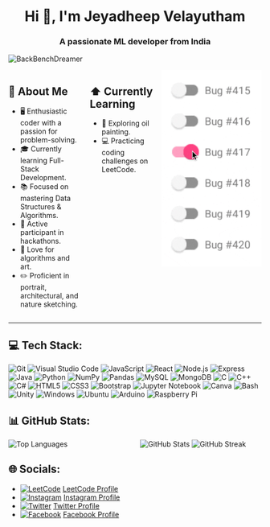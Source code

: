 <h1 align="center">Hi 👋, I'm Jeyadheep Velayutham</h1>
<h3 align="center">A passionate ML developer from India</h3>

<p align="left"> <img src="https://komarev.com/ghpvc/?username=BackBenchDreamer&color=blueviolet&style=for-the-badge&base=280" alt="BackBenchDreamer" /> </p>

<img  align="right" src="LIFE.gif" width="200">
<div style="display: flex; justify-content: space-between;">
  <div style="flex: 1; margin-right: 10px;">
    <h2 >📖 About Me</h2>
    <ul>
      <li>🖥 Enthusiastic coder with a passion for problem-solving.</li>
      <li>🎓 Currently learning Full-Stack Development.</li>
      <li>📚 Focused on mastering Data Structures & Algorithms.</li>
      <li>🚀 Active participant in hackathons.</li>
      <li>🎨 Love for algorithms and art.</li>
      <li>✏️ Proficient in portrait, architectural, and nature sketching.</li>
    </ul>
  </div>

  <div style="flex: 1; margin-left: 10px;">
    <h2>⬆ Currently Learning</h2>
    <ul>
      <li>🔨 Exploring oil painting.</li>
      <li>💻 Practicing coding challenges on LeetCode.</li>
    </ul>
  </div>

</div>

---

## 💻 Tech Stack:
![Git](https://img.shields.io/badge/Git-%23F05032.svg?style=for-the-badge&logo=git&logoColor=white) 
![Visual Studio Code](https://img.shields.io/badge/Visual%20Studio%20Code-%23007ACC.svg?style=for-the-badge&logo=visual-studio-code&logoColor=white) 
![JavaScript](https://img.shields.io/badge/javascript-%23323330.svg?style=for-the-badge&logo=javascript&logoColor=%23F7DF1E) 
![React](https://img.shields.io/badge/react-%2361DAFB.svg?style=for-the-badge&logo=react&logoColor=white) 
![Node.js](https://img.shields.io/badge/node.js-%2300B48B.svg?style=for-the-badge&logo=node.js&logoColor=white) 
![Express](https://img.shields.io/badge/express-%23404d59.svg?style=for-the-badge&logo=express&logoColor=white) 
![Java](https://img.shields.io/badge/java-%23ED8B00.svg?style=for-the-badge&logo=openjdk&logoColor=white) 
![Python](https://img.shields.io/badge/python-3670A0?style=for-the-badge&logo=python&logoColor=ffdd54) 
![NumPy](https://img.shields.io/badge/numpy-%23013243.svg?style=for-the-badge&logo=numpy&logoColor=white) 
![Pandas](https://img.shields.io/badge/pandas-%23150458.svg?style=for-the-badge&logo=pandas&logoColor=white) 
![MySQL](https://img.shields.io/badge/mysql-%2300000f.svg?style=for-the-badge&logo=mysql&logoColor=white) 
![MongoDB](https://img.shields.io/badge/mongodb-%2347A248.svg?style=for-the-badge&logo=mongodb&logoColor=white) 
![C](https://img.shields.io/badge/c-%2300599C.svg?style=for-the-badge&logo=c&logoColor=white) 
![C++](https://img.shields.io/badge/c++-%2300599C.svg?style=for-the-badge&logo=c%2B%2B&logoColor=white) 
![C#](https://img.shields.io/badge/c%23-%23239120.svg?style=for-the-badge&logo=csharp&logoColor=white) 
![HTML5](https://img.shields.io/badge/html5-%23E34F26.svg?style=for-the-badge&logo=html5&logoColor=white) 
![CSS3](https://img.shields.io/badge/css3-%231572B6.svg?style=for-the-badge&logo=css3&logoColor=white) 
![Bootstrap](https://img.shields.io/badge/bootstrap-%237952B3.svg?style=for-the-badge&logo=bootstrap&logoColor=white) 
![Jupyter Notebook](https://img.shields.io/badge/jupyter-%23DA5B0D.svg?style=for-the-badge&logo=jupyter&logoColor=white) 
![Canva](https://img.shields.io/badge/canva-%2300C4CC.svg?style=for-the-badge&logo=canva&logoColor=white) 
![Bash](https://img.shields.io/badge/bash-%234EAA25.svg?style=for-the-badge&logo=gnu-bash&logoColor=white) 
![Unity](https://img.shields.io/badge/unity-%23000000.svg?style=for-the-badge&logo=unity&logoColor=white) 
![Windows](https://img.shields.io/badge/windows-%230078D7.svg?style=for-the-badge&logo=windows&logoColor=white) 
![Ubuntu](https://img.shields.io/badge/ubuntu-%23E95420.svg?style=for-the-badge&logo=ubuntu&logoColor=white) 
![Arduino](https://img.shields.io/badge/-Arduino-00979D?style=for-the-badge&logo=Arduino&logoColor=white) 
![Raspberry Pi](https://img.shields.io/badge/-Raspberry%20Pi-C51A4A?style=for-the-badge&logo=Raspberry-Pi) 

## 📊 GitHub Stats: 
<div style="display: flex; align-items: flex-start;">

  <div style="flex: 1; margin-right: 10px;">
    <img align="left" src="https://github-readme-stats.vercel.app/api/top-langs?username=BackBenchDreamer&show_icons=true&locale=en&layout=compact&theme=gotham" alt="Top Languages" />
  </div>

  <div style="flex: 1; margin-left: 10px;">
    <img src="https://github-readme-stats.vercel.app/api?username=BackBenchDreamer&theme=gotham&hide_border=false&include_all_commits=true&count_private=true" alt="GitHub Stats" />
    <img src="https://github-readme-streak-stats.herokuapp.com/?user=BackBenchDreamer&theme=gotham&hide_border=false" alt="GitHub Streak" />
  </div>

</div>


## 🌐 Socials:
- [![LeetCode](https://img.shields.io/badge/LeetCode-%23F9C24E.svg?logo=LeetCode&logoColor=white)](https://leetcode.com/u/backbenchdreamer/) [LeetCode Profile](https://leetcode.com/u/backbenchdreamer/)
- [![Instagram](https://img.shields.io/badge/Instagram-%23E4405F.svg?logo=Instagram&logoColor=white)](https://instagram.com/back_bench_dreamer) [Instagram Profile](https://instagram.com/back_bench_dreamer)
- [![Twitter](https://img.shields.io/badge/Twitter-%231DA1F2.svg?logo=Twitter&logoColor=white)](https://x.com/_kitsune92) [Twitter Profile](https://x.com/_kitsune92)
- [![Facebook](https://img.shields.io/badge/Facebook-%234B88E1.svg?logo=Facebook&logoColor=white)](https://www.facebook.com/JeyadheepV) [Facebook Profile](https://www.facebook.com/JeyadheepV)

